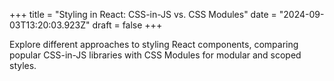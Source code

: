 +++
title = "Styling in React: CSS-in-JS vs. CSS Modules"
date = "2024-09-03T13:20:03.923Z"
draft = false
+++

  Explore different approaches to styling React components, comparing popular CSS-in-JS libraries with CSS Modules for modular and scoped styles.
        